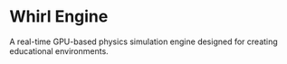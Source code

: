 # Whirl Engine
A real-time GPU-based physics simulation engine designed for creating educational environments.
